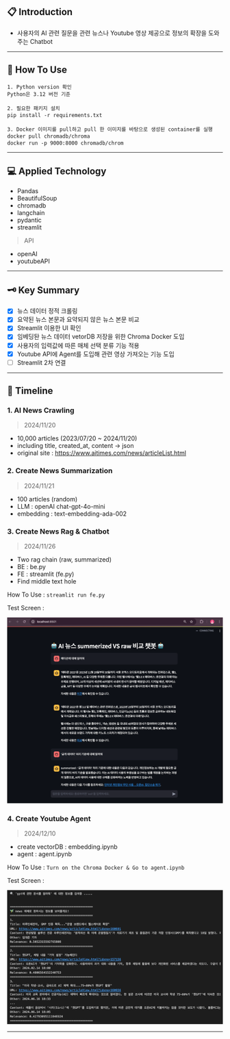 ## 📋 Introduction
- 사용자의 AI 관련 질문을 관련 뉴스나 Youtube 영상 제공으로 정보의 확장을 도와주는 Chatbot
---
## 📣 How To Use

```
1. Python version 확인
Python은 3.12 버전 기준

2. 필요한 패키지 설치
pip install -r requirements.txt

3. Docker 이미지를 pull하고 pull 한 이미지를 바탕으로 생성된 container를 실행
docker pull chromadb/chroma
docker run -p 9000:8000 chromadb/chrom

```

---
## 💻 Applied Technology
- Pandas 
- BeautifulSoup
- chromadb
- langchain
- pydantic
- streamlit

> API
- openAI
- youtubeAPI

---
## 🗝️ Key Summary

- [X] 뉴스 데이터 정적 크롤링
- [X] 요약된 뉴스 본문과 요약되지 않은 뉴스 본문 비교
- [X] Streamlit 이용한 UI 확인
- [X] 임베딩돤 뉴스 데이터 vetorDB 저장을 위한 Chroma Docker 도입
- [X] 사용자의 입력값에 따른 매체 선택 분류 기능 적용
- [X] Youtube API에 Agent를 도입해 관련 영상 가져오는 기능 도입
- [ ] Streamlit 2차 연결

---
## 🎢 Timeline

### 1. AI News Crawling

> 2024/11/20
- 10,000 articles (2023/07/20 ~ 2024/11/20)
- including title, created_at, content -> json
- original site : https://www.aitimes.com/news/articleList.html


### 2. Create News Summarization
> 2024/11/21
- 100 articles (random)
- LLM : openAI chat-gpt-4o-mini
- embedding : text-embedding-ada-002

### 3. Create News Rag & Chatbot
> 2024/11/26
- Two rag chain (raw, summarized)
- BE : be.py
- FE : streamlit (fe.py)
- Find middle text hole

How To Use :
`streamlit run fe.py`

Test Screen : 

![alt text](image.png)


### 4. Create Youtube Agent
> 2024/12/10
- create vectorDB : embedding.ipynb
- agent : agent.ipynb

How To Use :
`Turn on the Chroma Docker & Go to agent.ipynb`

Test Screen :

![alt text](agent_1.png)

---

